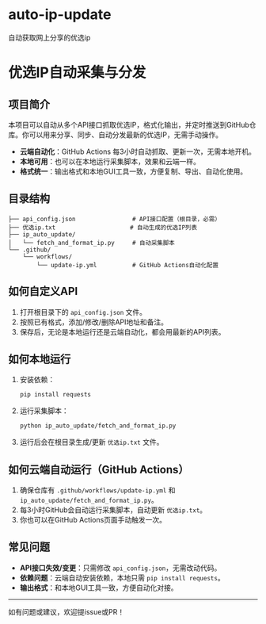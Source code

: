 # auto-ip-update
自动获取网上分享的优选ip 
# 优选IP自动采集与分发

## 项目简介

本项目可以自动从多个API接口抓取优选IP，格式化输出，并定时推送到GitHub仓库。你可以用来分享、同步、自动分发最新的优选IP，无需手动操作。

- **云端自动化**：GitHub Actions 每3小时自动抓取、更新一次，无需本地开机。
- **本地可用**：也可以在本地运行采集脚本，效果和云端一样。
- **格式统一**：输出格式和本地GUI工具一致，方便复制、导出、自动化使用。

## 目录结构

```
├── api_config.json                # API接口配置（根目录，必需）
├── 优选ip.txt                     # 自动生成的优选IP列表
├── ip_auto_update/
│   └── fetch_and_format_ip.py     # 自动采集脚本
└── .github/
    └── workflows/
        └── update-ip.yml          # GitHub Actions自动化配置
```

## 如何自定义API

1. 打开根目录下的 `api_config.json` 文件。
2. 按照已有格式，添加/修改/删除API地址和备注。
3. 保存后，无论是本地运行还是云端自动化，都会用最新的API列表。

## 如何本地运行

1. 安装依赖：
   ```bash
   pip install requests
   ```
2. 运行采集脚本：
   ```bash
   python ip_auto_update/fetch_and_format_ip.py
   ```
3. 运行后会在根目录生成/更新 `优选ip.txt` 文件。

## 如何云端自动运行（GitHub Actions）

1. 确保仓库有 `.github/workflows/update-ip.yml` 和 `ip_auto_update/fetch_and_format_ip.py`。
2. 每3小时GitHub会自动运行采集脚本，自动更新 `优选ip.txt`。
3. 你也可以在GitHub Actions页面手动触发一次。

## 常见问题
- **API接口失效/变更**：只需修改 `api_config.json`，无需改动代码。
- **依赖问题**：云端自动安装依赖，本地只需 `pip install requests`。
- **输出格式**：和本地GUI工具一致，方便自动化对接。

---

如有问题或建议，欢迎提issue或PR！ 
